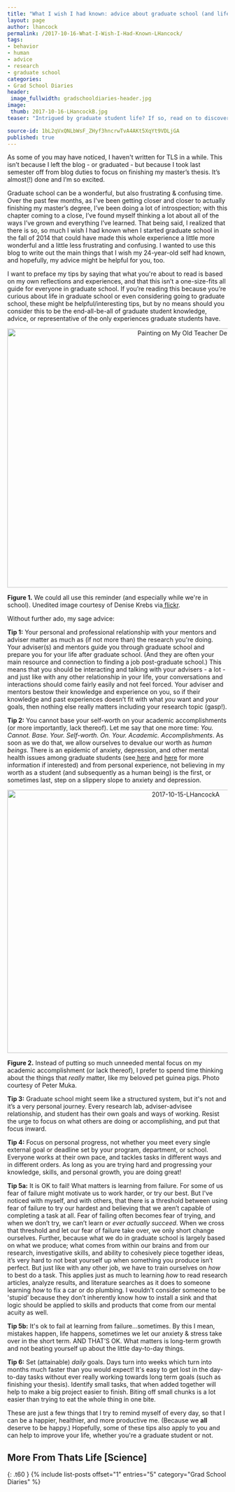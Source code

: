 ```yaml
---
title: "What I wish I had known: advice about graduate school (and life) to my younger self"
layout: page
author: lhancock
permalink: /2017-10-16-What-I-Wish-I-Had-Known-LHancock/
tags:
- behavior
- human
- advice
- research
- graduate school
categories:
- Grad School Diaries
header:
 image_fullwidth: gradschooldiaries-header.jpg
image:
 thumb: 2017-10-16-LHancockB.jpg
teaser: "Intrigued by graduate student life? If so, read on to discover the 6 things I wish I had known when I started grad school."

source-id: 1bL2qVxQNLbWsF_ZHyf3hncrwTvA4AKt5XqYt9VDLjGA
published: true
---
```

As some of you may have noticed, I haven't written for TLS in a while. This isn’t because I left the blog - or graduated - but because I took last semester off from blog duties to focus on finishing my master’s thesis. It’s almost(!) done and I’m so excited.

Graduate school can be a wonderful, but also frustrating & confusing time. Over the past few months, as I've been getting closer and closer to actually finishing my master’s degree, I’ve been doing a lot of introspection; with this chapter coming to a close, I’ve found myself thinking a lot about all of the ways I’ve grown and everything I’ve learned. That being said, I realized that there is so, so much I wish I had known when I started graduate school in the fall of 2014 that could have made this whole experience a little more wonderful and a little less frustrating and confusing. I wanted to use this blog to write out the main things that I wish my 24-year-old self had known, and hopefully, my advice might be helpful for you, too. 

I want to preface my tips by saying that what you're about to read is based on my own reflections and experiences, and that this isn’t a one-size-fits all guide for everyone in graduate school. If you’re reading this because you’re curious about life in graduate school or even considering going to graduate school, these might be helpful/interesting tips, but by no means should you consider this to be the end-all-be-all of graduate student knowledge, advice, or representative of the only experiences graduate students have.

<center><a data-flickr-embed="true"  href="https://www.flickr.com/photos/mrsdkrebs/7777976384" title="Painting on My Old Teacher Desk"><img src="https://farm9.staticflickr.com/8283/7777976384_8b244179dc_c.jpg" width="800" height="591" alt="Painting on My Old Teacher Desk"></a><script async src="//embedr.flickr.com/assets/client-code.js" charset="utf-8"></script></center>

**Figure 1.** We could all use this reminder (and especially while we're in school). Unedited image courtesy of Denise Krebs via[ flickr](https://www.flickr.com/photos/mrsdkrebs/7777976384).

 

Without further ado, my sage advice:

**Tip 1:** Your personal and professional relationship with your mentors and adviser matter as much as (if not more than) the research you're doing. Your adviser(s) and mentors guide you through graduate school and prepare you for your life after graduate school. (And they are often your main resource and connection to finding a job post-graduate school.) This means that you should be interacting and talking with your advisers - a lot - and just like with any other relationship in your life, your conversations and interactions should come fairly easily and not feel forced. Your adviser and mentors bestow their knowledge and experience on you, so if their knowledge and past experiences doesn’t fit with what *you* want and *your* goals, then nothing else really matters including your research topic (gasp!).

**Tip 2:** You cannot base your self-worth on your academic accomplishments (or more importantly, lack thereof). Let me say that one more time: *You. Cannot. Base. Your. Self-worth. On. Your. Academic. Accomplishments*. As soon as we do that, we allow ourselves to devalue our worth as *human beings*. There is an epidemic of anxiety, depression, and other mental health issues among graduate students (see[ here](http://www.sciencemag.org/careers/2017/04/phd-students-face-significant-mental-health-challenges) and [here](https://www.timeshighereducation.com/news/academics-face-higher-mental-health-risk-than-other-professions#survey-answer) for more information if interested) and from personal experience, not believing in my worth as a student (and subsequently as a human being) is the first, or sometimes last, step on a slippery slope to anxiety and depression.

 <center><a data-flickr-embed="true"  href="https://www.flickr.com/photos/139839751@N06/37666969596/in/dateposted-friend/" title="2017-10-15-LHancockA"><img src="https://farm5.staticflickr.com/4483/37666969596_fc69577a7c_c.jpg" width="800" height="600" alt="2017-10-15-LHancockA"></a><script async src="//embedr.flickr.com/assets/client-code.js" charset="utf-8"></script></center>

**Figure 2.** Instead of putting so much unneeded mental focus on my academic accomplishment (or lack thereof), I prefer to spend time thinking about the things that *really* matter, like my beloved pet guinea pigs. Photo courtesy of Peter Muka.

 

**Tip 3:** Graduate school might seem like a structured system, but it's not and it’s a very personal journey. Every research lab, adviser-advisee relationship, and student has their own goals and ways of working. Resist the urge to focus on what others are doing or accomplishing, and put that focus inward.

 

**Tip 4:** Focus on personal progress, not whether you meet every single external goal or deadline set by your program, department, or school. Everyone works at their own pace, and tackles tasks in different ways and in different orders. As long as you are trying hard and progressing your knowledge, skills, and personal growth, you are doing great!

 

**Tip 5a:** It is OK to fail! What matters is learning from failure. For some of us fear of failure might motivate us to work harder, or try our best. But I've noticed with myself, and with others, that there is a threshold between using fear of failure to try our hardest and believing that we aren’t capable of completing a task at all. Fear of failing often becomes fear of trying, and when we don’t try, we can’t learn or *ever actually succeed*. When we cross that threshold and let our fear of failure take over, we only short change ourselves. Further, because what we do in graduate school is largely based on what we produce; what comes from within our brains and from our research, investigative skills, and ability to cohesively piece together ideas, it’s very hard to not beat yourself up when something you produce isn’t perfect. But just like with any other job, we have to train ourselves on *how* to best do a task. This applies just as much to learning *how* to read research articles, analyze results, and literature searches as it does to someone learning *how* to fix a car or do plumbing. I wouldn’t consider someone to be 'stupid’ because they don’t inherently know how to install a sink and that logic should be applied to skills and products that come from our mental acuity as well.

 

**Tip 5b:** It's ok to fail at learning from failure...sometimes. By this I mean, mistakes happen, life happens, sometimes we let our anxiety & stress take over in the short term. AND THAT’S OK. What matters is long-term growth and not beating yourself up about the little day-to-day things.

 

**Tip 6:** Set (attainable) *daily* goals. Days turn into weeks which turn into months much faster than you would expect! It's easy to get lost in the day-to-day tasks without ever really working towards long term goals (such as finishing your thesis). Identify small tasks, that when added together will help to make a big project easier to finish. Biting off small chunks is a lot easier than trying to eat the whole thing in one bite.

 

These are just a few things that I try to remind myself of every day, so that I can be a happier, healthier, and more productive me. (Because we **all** deserve to be happy.) Hopefully, some of these tips also apply to you and can help to improve your life, whether you're a graduate student or not. 

## More From Thats Life [Science]
{: .t60 }
{% include list-posts offset="1" entries="5" category="Grad School Diaries" %}

